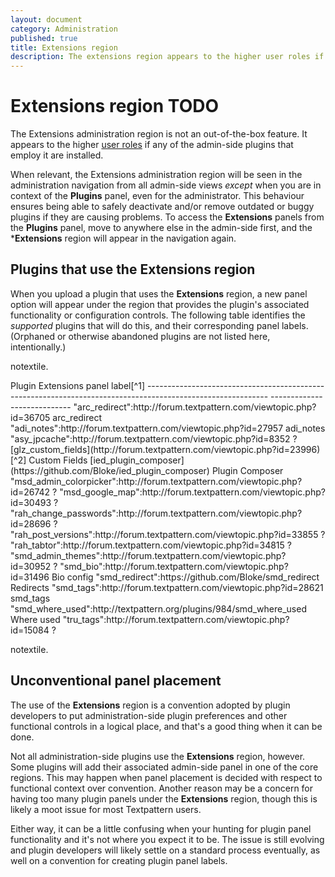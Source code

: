 ```yaml
---
layout: document
category: Administration
published: true
title: Extensions region
description: The extensions region appears to the higher user roles if any of the admin-side plugins that employ it are installed.
---
```


# Extensions region TODO

The Extensions administration region is not an out-of-the-box feature. It appears to the higher [user roles](https://docs.textpattern.io/administration/user-roles-and-privileges) if any of the admin-side plugins that employ it are installed.

When relevant, the Extensions administration region will be seen in the administration navigation from all admin-side views *except* when you are in context of the **Plugins** panel, even for the administrator. This behaviour ensures being able to safely deactivate and/or remove outdated or buggy plugins if they are causing problems. To access the **Extensions** panels from the **Plugins** panel, move to anywhere else in the admin-side first, and the \***Extensions** region will appear in the navigation again.

## Plugins that use the Extensions region

When you upload a plugin that uses the **Extensions** region, a new
panel option will appear under the region that provides the plugin's
associated functionality or configuration controls. The following table
identifies the *supported* plugins that will do this, and their
corresponding panel labels. (Orphaned or otherwise abandoned plugins are
not listed here, intentionally.)

notextile.

<div itemscope itemtype="https://schema.org/Table">
  Plugin                                                                                                       Extensions panel label[^1]
  ------------------------------------------------------------------------------------------------------------ ----------------------------
  "arc_redirect":http://forum.textpattern.com/viewtopic.php?id=36705                                          arc_redirect
  "adi_notes":http://forum.textpattern.com/viewtopic.php?id=27957                                             adi_notes
  "asy_jpcache":http://forum.textpattern.com/viewtopic.php?id=8352                                            ?
  [glz_custom_fields](http://forum.textpattern.com/viewtopic.php?id=23996)[^2]                               Custom Fields
  [ied_plugin_composer](https://github.com/Bloke/ied_plugin_composer)                                        Plugin Composer
  "msd_admin_colorpicker":http://forum.textpattern.com/viewtopic.php?id=26742                                ?
  "msd_google_map":http://forum.textpattern.com/viewtopic.php?id=30493                                       ?
  "rah_change_passwords":http://forum.textpattern.com/viewtopic.php?id=28696                                 ?
  "rah_post_versions":http://forum.textpattern.com/viewtopic.php?id=33855                                    ?
  "rah_tabtor":http://forum.textpattern.com/viewtopic.php?id=34815                                            ?
  "smd_admin_themes":http://forum.textpattern.com/viewtopic.php?id=30952                                     ?
  "smd_bio":http://forum.textpattern.com/viewtopic.php?id=31496                                               Bio config
  "smd_redirect":https://github.com/Bloke/smd_redirect                                                       Redirects
  "smd_tags":http://forum.textpattern.com/viewtopic.php?id=28621                                              smd_tags
  "smd_where_used":http://textpattern.org/plugins/984/smd_where_used                                       Where used
  "tru_tags":http://forum.textpattern.com/viewtopic.php?id=15084                                              ?

notextile.

</div>

## Unconventional panel placement

The use of the **Extensions** region is a convention adopted by plugin
developers to put administration-side plugin preferences and other
functional controls in a logical place, and that's a good thing when it
can be done.

Not all administration-side plugins use the **Extensions** region,
however. Some plugins will add their associated admin-side panel in one
of the core regions. This may happen when panel placement is decided
with respect to functional context over convention. Another reason may
be a concern for having too many plugin panels under the **Extensions**
region, though this is likely a moot issue for most Textpattern users.

Either way, it can be a little confusing when your hunting for plugin
panel functionality and it's not where you expect it to be. The issue is
still evolving and plugin developers will likely settle on a standard
process eventually, as well on a convention for creating plugin panel
labels.

[^1]: \[todo:note about UI element guidelines\]

[^2]: This plugin provides functionality that may arrive in core by Textpattern version 4.6 or the version after.
